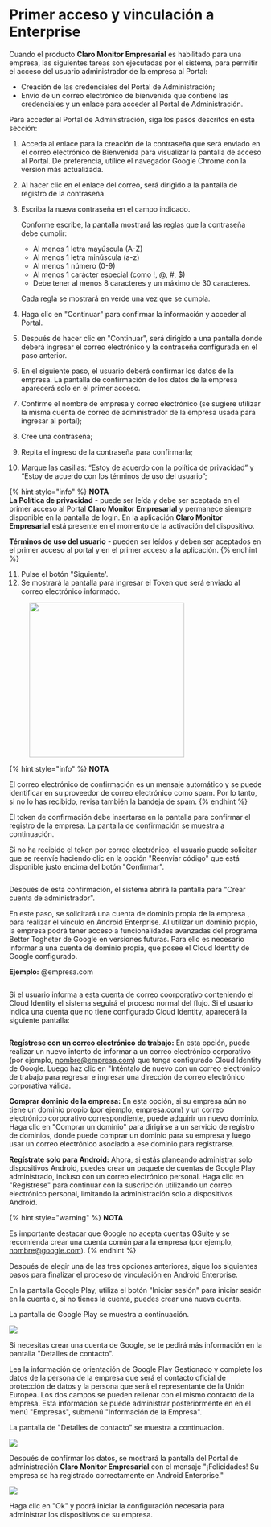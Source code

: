 # Primer acceso y vinculación a Enterprise

Cuando el producto **Claro Monitor Empresarial** es habilitado para una empresa, las siguientes tareas son ejecutadas por el sistema, para permitir el acceso del usuario administrador de la empresa al Portal:

* Creación de las credenciales del Portal de Administración;
* Envío de un correo electrónico de bienvenida que contiene las credenciales y un enlace para acceder al Portal de Administración.

Para acceder al Portal de Administración, siga los pasos descritos en esta sección:

1. Acceda al enlace para la creación de la contraseña que será enviado en el correo electrónico de Bienvenida para visualizar la pantalla de acceso al Portal. De preferencia, utilice el navegador Google Chrome con la versión más actualizada.
2. Al hacer clic en el enlace del correo, será dirigido a la pantalla de registro de la contraseña.
3.  Escriba la nueva contraseña en el campo indicado.

    Conforme escribe, la pantalla mostrará las reglas que la contraseña debe cumplir:

    * Al menos 1 letra mayúscula (A-Z)
    * Al menos 1 letra minúscula (a-z)
    * Al menos 1 número (0-9)
    * Al menos 1 carácter especial (como !, @, #, $)
    * Debe tener al menos 8 caracteres y un máximo de 30 caracteres.

    Cada regla se mostrará en verde una vez que se cumpla.
4. Haga clic en "Continuar" para confirmar la información y acceder al Portal.
5. Después de hacer clic en "Continuar", será dirigido a una pantalla donde deberá ingresar el correo electrónico y la contraseña configurada en el paso anterior.
6. En el siguiente paso, el usuario deberá confirmar los datos de la empresa. La pantalla de confirmación de los datos de la empresa aparecerá solo en el primer acceso.
7. Confirme el nombre de empresa y correo electrónico (se sugiere utilizar la misma cuenta de correo de administrador de la empresa usada para ingresar al portal);&#x20;
8. Cree una contraseña;
9. Repita el ingreso de la contraseña para confirmarla;
10. Marque las casillas: “Estoy de acuerdo con la política de privacidad” y “Estoy de acuerdo con los términos de uso del usuario”;

{% hint style="info" %}
**NOTA**\
**La Política de privacidad** - puede ser leída y debe ser aceptada en el primer acceso al  Portal **Claro Monitor Empresarial** y permanece siempre disponible en la pantalla de login. En la aplicación **Claro Monitor Empresarial** está presente en el momento de la activación del dispositivo.

**Términos de uso del usuario** - pueden ser leídos y deben ser aceptados en el primer acceso al portal y en el primer acceso a la aplicación.
{% endhint %}

11. Pulse el botón "Siguiente'.
12. Se mostrará la pantalla para ingresar el Token que será enviado al correo electrónico informado.

<figure><img src="../../../.gitbook/assets/image (18) (1).png" alt="" width="308"><figcaption></figcaption></figure>

{% hint style="info" %}
**NOTA**

El correo electrónico de confirmación es un mensaje automático y se puede identificar en su proveedor de correo electrónico como spam. Por lo tanto, si no lo has recibido, revisa también la bandeja de spam.
{% endhint %}

El token de confirmación debe insertarse en la pantalla para confirmar el registro de la empresa. La pantalla de confirmación se muestra a continuación.

Si no ha recibido el token por correo electrónico, el usuario puede solicitar que se reenvíe haciendo clic en la opción "Reenviar código" que está disponible justo encima del botón "Confirmar".

<figure><img src="../../../.gitbook/assets/image (19) (1).png" alt=""><figcaption></figcaption></figure>

Después de esta confirmación, el sistema abrirá la pantalla para "Crear cuenta de administrador".&#x20;

En este paso, se solicitará una cuenta de dominio propia de la empresa , para realizar el vínculo en Android Enterprise. Al utilizar un dominio propio, la empresa podrá tener acceso a funcionalidades avanzadas del programa Better Togheter de Google en versiones futuras. Para ello es necesario informar a una cuenta de dominio propia, que posee el Cloud Identity de Google configurado.

**Ejemplo:** @empresa.com

<figure><img src="../../../.gitbook/assets/image (5) (1) (1).png" alt=""><figcaption></figcaption></figure>

Si el usuario informa a esta cuenta de correo coorporativo conteniendo el Cloud Identity el sistema seguirá el proceso normal del flujo. Si el usuario indica una cuenta que no tiene configurado Cloud Identity, aparecerá la siguiente pantalla:

<figure><img src="../../../.gitbook/assets/Tela 2_Espanhol.png" alt=""><figcaption></figcaption></figure>

**Regístrese con un correo electrónico de trabajo:** En esta opción, puede realizar un nuevo intento de informar a un correo electrónico corporativo (por ejemplo, nombre@empresa.com) que tenga configurado Cloud Identity de Google. Luego haz clic en "Inténtalo de nuevo con un correo electrónico de trabajo para regresar e ingresar una dirección de correo electrónico corporativa válida.

**Comprar dominio de la empresa:** En esta opción, si su empresa aún no tiene un dominio propio (por ejemplo, empresa.com) y un correo electrónico corporativo correspondiente, puede adquirir un nuevo dominio. Haga clic en "Comprar un dominio" para dirigirse a un servicio de registro de dominios, donde puede comprar un dominio para su empresa y luego usar un correo electrónico asociado a ese dominio para registrarse.

**Regístrate solo para Android:** Ahora, si estás planeando administrar solo dispositivos Android, puedes crear un paquete de cuentas de Google Play administrado, incluso con un correo electrónico personal. Haga clic en "Regístrese" para continuar con la suscripción utilizando un correo electrónico personal, limitando la administración solo a dispositivos Android.

{% hint style="warning" %}
**NOTA**

Es importante destacar que Google no acepta cuentas GSuite y se recomienda crear una cuenta común para la empresa (por ejemplo, nombre@google.com).
{% endhint %}

Después de elegir una de las tres opciones anteriores, sigue los siguientes pasos para finalizar el proceso de vinculación en Android Enterprise.&#x20;

En la pantalla Google Play, utiliza el botón "Iniciar sesión" para iniciar sesión en la cuenta o, si no tienes la cuenta, puedes crear una nueva cuenta.

La pantalla de Google Play se muestra a continuación.

![](<../../../.gitbook/assets/4 (5).png>)

Si necesitas crear una cuenta de Google, se te pedirá más información en la pantalla "Detalles de contacto".

Lea la información de orientación de Google Play Gestionado y complete los datos de la persona de la empresa que será el contacto oficial de protección de datos y la persona que será el representante de la Unión Europea. Los dos campos se pueden rellenar con el mismo contacto de la empresa. Esta información se puede administrar posteriormente en en el menú "Empresas", submenú "Información de la Empresa".&#x20;

La pantalla de "Detalles de contacto" se muestra a continuación.

![](<../../../.gitbook/assets/5 (5).png>)

Después de confirmar los datos, se mostrará la pantalla del Portal de administración **Claro Monitor Empresarial** con el mensaje "¡Felicidades! Su empresa se ha registrado correctamente en Android Enterprise."

![](<../../../.gitbook/assets/6 (5).png>)

Haga clic en "Ok" y podrá iniciar la configuración necesaria para administrar los dispositivos de su empresa.
